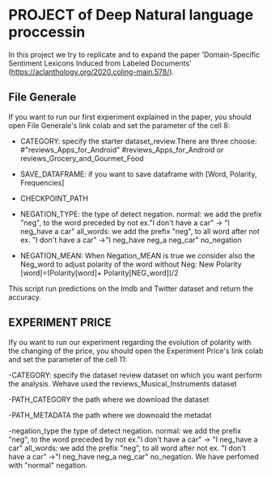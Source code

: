 # PROJECT of Deep Natural language proccessin

In this project we try to replicate and to expand  the paper 'Domain-Specific Sentiment Lexicons Induced from Labeled Documents' (https://aclanthology.org/2020.coling-main.578/).

## File Generale
If you want to run our first experiment explained in the paper, you should open File Generale's link colab and set the parameter of the cell 8:
- CATEGORY: specify the starter dataset_review.There are three choose: #"reviews_Apps_for_Android" #reviews_Apps_for_Android or reviews_Grocery_and_Gourmet_Food


- SAVE_DATAFRAME: if you want to save dataframe with [Word, Polarity, Frequencies]

- CHECKPOINT_PATH


- NEGATION_TYPE: the type of detect negation. normal: we add the prefix "neg", to the word preceded by not ex."I don't have a car" -> "I neg_have a car"
                                            all_words: we add the prefix "neg", to all word after not   ex. "I don't have a car" ->"I neg_have neg_a neg_car"
                                            no_negation



- NEGATION_MEAN: When Negation_MEAN is true we consider also the Neg_word to adjust polarity of the word without Neg:
                  New Polarity [word]=(Polarity[word]+ Polarity[NEG_word])/2


This script run predictions on the Imdb and Twitter dataset and return the accuracy.




## EXPERIMENT PRICE

Ify ou want to run our experiment regarding the evolution of polarity with the changing of the price, you should open the Experiment Price's link colab and set the parameter of the cell 11:

-CATEGORY: specify the dataset review dataset on which you want perform the analysis. Wehave used the reviews_Musical_Instruments dataset


-PATH_CATEGORY the path where we download the dataset


-PATH_METADATA the path where we downoald the metadat


-negation_type  the type of detect negation. normal: we add the prefix "neg", to the word preceded by not ex."I don't have a car" -> "I neg_have a car"
                                            all_words: we add the prefix "neg", to all word after not   ex. "I don't have a car" ->"I neg_have neg_a neg_car"
                                            no_negation. We have perfomed with "normal" negation.
